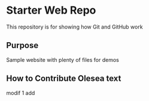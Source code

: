 # Starter Web Repo

This repository is for showing how Git and GitHub work

## Purpose

Sample website with plenty of files for demos

## How to Contribute Olesea text
modif 1  add